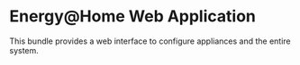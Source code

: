 Energy@Home Web Application
===========================

This bundle provides a web interface to configure appliances and the entire system.